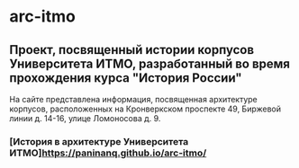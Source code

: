 # arc-itmo
## Проект, посвященный истории корпусов Университета ИТМО, разработанный во время прохождения курса "История России"

На сайте представлена информация, посвященная  архитектуре корпусов, расположенных на Кронверкском проспекте 49, Биржевой линии д. 14-16, улице Ломоносова д. 9.

### [История в архитектуре Университета ИТМО]<https://paninanq.github.io/arc-itmo/>
